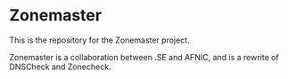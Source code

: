 Zonemaster
==========

This is the repository for the Zonemaster project.

Zonemaster is a collaboration between .SE and AFNIC, and is a rewrite of DNSCheck and Zonecheck.
